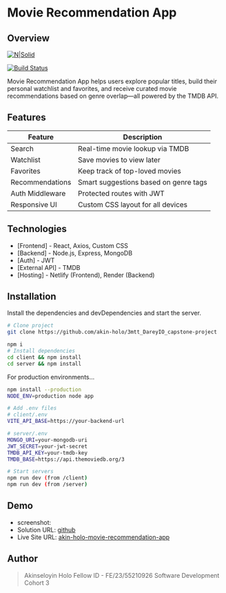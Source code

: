 # Movie Recommendation App
## Overview

[![N|Solid](https://cldup.com/dTxpPi9lDf.thumb.png)](https://nodesource.com/products/nsolid)

[![Build Status](https://travis-ci.org/joemccann/dillinger.svg?branch=master)](https://travis-ci.org/joemccann/dillinger)

Movie Recommendation App helps users explore popular titles, build their personal watchlist and favorites, and receive curated movie recommendations based on genre overlap—all powered by the TMDB API.


## Features

| Feature | Description |
| ------ | ------ |
| Search | Real-time movie lookup via TMDB |
| Watchlist | Save movies to view later |
| Favorites | Keep track of top-loved movies |
| Recommendations | Smart suggestions based on genre tags |
| Auth Middleware | 	Protected routes with JWT |
|  Responsive UI | 	Custom CSS layout for all devices |


## Technologies
- [Frontend] - React, Axios, Custom CSS  
- [Backend] - Node.js, Express, MongoDB  
- [Auth] - JWT  
- [External API] - TMDB  
- [Hosting] - Netlify (Frontend), Render (Backend)


## Installation

Install the dependencies and devDependencies and start the server.

```sh
# Clone project
git clone https://github.com/akin-holo/3mtt_DareyIO_capstone-project

npm i
# Install dependencies
cd client && npm install
cd server && npm install
```

For production environments...

```sh
npm install --production
NODE_ENV=production node app

# Add .env files
# client/.env
VITE_API_BASE=https://your-backend-url

# server/.env
MONGO_URI=your-mongodb-uri
JWT_SECRET=your-jwt-secret
TMDB_API_KEY=your-tmdb-key
TMDB_BASE=https://api.themoviedb.org/3

# Start servers
npm run dev (from /client)
npm run dev (from /server)
```

## Demo
- screenshot: 
- Solution URL: [ github ](https://github.com/akin-holo/3mtt_DareyIO_capstone-project)
- Live Site URL: [akin-holo-movie-recommendation-app](https://akin-holo-movie-recommendation-app.netlify.app/)

## Author
> Akinseloyin Holo
> Fellow ID - FE/23/55210926
> Software Development
> Cohort 3



